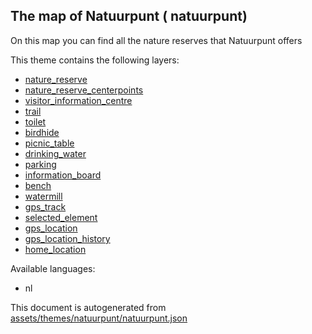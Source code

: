 

 The map of Natuurpunt ( natuurpunt) 
-------------------------------------



On this map you can find all the nature reserves that Natuurpunt offers 

This theme contains the following layers:



  - [nature_reserve](../Layers/nature_reserve.md)
  - [nature_reserve_centerpoints](../Layers/nature_reserve_centerpoints.md)
  - [visitor_information_centre](../Layers/visitor_information_centre.md)
  - [trail](../Layers/trail.md)
  - [toilet](../Layers/toilet.md)
  - [birdhide](../Layers/birdhide.md)
  - [picnic_table](../Layers/picnic_table.md)
  - [drinking_water](../Layers/drinking_water.md)
  - [parking](../Layers/parking.md)
  - [information_board](../Layers/information_board.md)
  - [bench](../Layers/bench.md)
  - [watermill](../Layers/watermill.md)
  - [gps_track](../Layers/gps_track.md)
  - [selected_element](../Layers/selected_element.md)
  - [gps_location](../Layers/gps_location.md)
  - [gps_location_history](../Layers/gps_location_history.md)
  - [home_location](../Layers/home_location.md)


Available languages:



  - nl
 

This document is autogenerated from [assets/themes/natuurpunt/natuurpunt.json](https://github.com/pietervdvn/MapComplete/blob/develop/assets/themes/natuurpunt/natuurpunt.json)